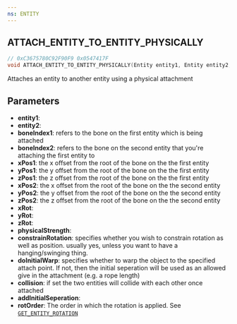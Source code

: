 ```yaml
---
ns: ENTITY
---
```

## ATTACH_ENTITY_TO_ENTITY_PHYSICALLY

```c
// 0xC3675780C92F90F9 0x0547417F
void ATTACH_ENTITY_TO_ENTITY_PHYSICALLY(Entity entity1, Entity entity2, int boneIndex1, int boneIndex2, float xPos1, float yPos1, float zPos1, float xPos2, float yPos2, float zPos2, float xRot, float yRot, float zRot, float physicalStrength, BOOL constrainRotation, BOOL doInitialWarp, BOOL collision, BOOL addInitialSeperation, int rotOrder);
```

Attaches an entity to another entity using a physical attachment


## Parameters
* **entity1**: 
* **entity2**: 
* **boneIndex1**: refers to the bone on the first entity which is being attached
* **boneIndex2**: refers to the bone on the second entity that you're attaching the first entity to
* **xPos1**: the x offset from the root of the bone on the the first entity
* **yPos1**: the y offset from the root of the bone on the the first entity
* **zPos1**: the z offset from the root of the bone on the the first entity
* **xPos2**: the x offset from the root of the bone on the the second entity
* **yPos2**: the y offset from the root of the bone on the the second entity
* **zPos2**: the z offset from the root of the bone on the the second entity
* **xRot**: 
* **yRot**: 
* **zRot**: 
* **physicalStrength**: 
* **constrainRotation**: specifies whether you wish to constrain rotation as well as position. usually yes, unless you want to have a hanging/swinging thing.
* **doInitialWarp**: specifies whether to warp the object to the specified attach point. If not, then the initial seperation will be used as an allowed give in the attachment (e.g. a rope length)
* **collision**: if set the two entities will collide with each other once attached
* **addInitialSeperation**: 
* **rotOrder**: The order in which the rotation is applied. See [`GET_ENTITY_ROTATION`](#_0xAFBD61CC738D9EB9)

